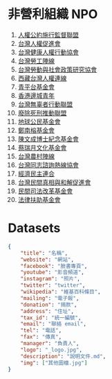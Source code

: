 # 非營利組織 NPO

1. [人權公約施行監督聯盟](https://covenantswatch.org.tw/)
2. [台灣人權促進會](https://www.tahr.org.tw/)
3. [台灣健康人權行動協會](http://www.tahri.org.tw/)
4. [台灣勞工陣線](https://labor.ngo.tw/)
5. [台灣勞動與社會政策研究協會](https://www.facebook.com/TLSA.ORG/)
6. [西藏台灣人權連線](http://hrntt.org/)
7. [青平台基金會](http://www.ystaiwan.org/)
8. [香港邊城青年](https://www.facebook.com/hkoutlanders/)
9. [台灣無辜者行動聯盟](https://front.all4innocent.tw/index.php/home)
10. [廢除死刑推動聯盟](https://www.taedp.org.tw/)
11. [地球公民基金會](https://www.cet-taiwan.org/)
12. [鄭南榕基金會](http://www.nylon.org.tw/)
13. [陳文成博士紀念基金會](http://www.cwcmf.org.tw/joomla/)
14. [蔡瑞月文化基金會](https://www.dance.org.tw/)
15. [台灣農村陣線](https://www.facebook.com/taiwanruralfront/)
16. [台灣同志諮詢熱線協會](https://hotline.org.tw/)
17. [經濟民主連合](https://www.edunion.org.tw/)
18. [台灣民間真相與和解促進會](https://taiwantrc.org/)
19. [民間司法改革基金會](https://www.jrf.org.tw/)
20. [法律扶助基金會](https://www.laf.org.tw/)

# Datasets

```json
{
    "title": "名稱",
    "website": "網站",
    "facebook": "臉書專頁",
    "youtube": "影音頻道",
    "instagram": "照片",
    "twitter": "twitter",
    "wikipedia": "維基百科條目",
    "mailing": "電子報",
    "donation": "捐款",
    "address": "住址",
    "tax_id": "統一編號",
    "email": "聯絡 email",
    "tel": "電話",
    "fax": "傳真",
    "manager": "負責人",
    "logo": "_logo.jpg",
    "description": "說明文件.md",
    "img": ["其他圖檔.jpg"]
}
```

